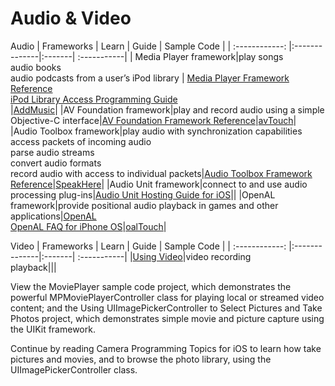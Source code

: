 Audio & Video
========


Audio
| Frameworks     | Learn         | Guide  | Sample Code |
| :------------: |:--------------|:-------| :-----------|
| Media Player framework|play songs<br>audio books<br>audio podcasts from a user’s iPod library |  [Media Player Framework Reference](https://developer.apple.com/library/ios/documentation/MediaPlayer/Reference/MediaPlayer_Framework/_index.html#//apple_ref/doc/uid/TP40006952)<br> [iPod Library Access Programming Guide](https://developer.apple.com/library/ios/documentation/Audio/Conceptual/iPodLibraryAccess_Guide/Introduction/Introduction.html#//apple_ref/doc/uid/TP40008765)<br>  |[AddMusic](https://developer.apple.com/library/ios/samplecode/AddMusic/Introduction/Intro.html#//apple_ref/doc/uid/DTS40008845)|
|AV Foundation framework|play and record audio using a simple Objective-C interface|[AV Foundation Framework Reference](https://developer.apple.com/library/ios/documentation/AVFoundation/Reference/AVFoundationFramework/_index.html#//apple_ref/doc/uid/TP40008072)|[avTouch](https://developer.apple.com/library/ios/samplecode/avTouch/Introduction/Intro.html#//apple_ref/doc/uid/DTS40008636)|
|Audio Toolbox framework|play audio with synchronization capabilities<br>access packets of incoming audio<br> parse audio streams<br> convert audio formats<br> record audio with access to individual packets|[Audio Toolbox Framework Reference](https://developer.apple.com/library/ios/documentation/MusicAudio/Reference/CAAudioTooboxRef/_index.html#//apple_ref/doc/uid/TP40002089)|[SpeakHere](https://developer.apple.com/library/ios/samplecode/SpeakHere/Introduction/Intro.html#//apple_ref/doc/uid/DTS40007802)|
|Audio Unit framework|connect to and use audio processing plug-ins|[Audio Unit Hosting Guide for iOS](https://developer.apple.com/library/ios/documentation/MusicAudio/Conceptual/AudioUnitHostingGuide_iOS/Introduction/Introduction.html#//apple_ref/doc/uid/TP40009492)||
|OpenAL framework|provide positional audio playback in games and other applications|[OpenAL](http://openal.org/)<br>[OpenAL FAQ for iPhone OS](https://developer.apple.com/library/ios/technotes/tn2199/_index.html#//apple_ref/doc/uid/DTS40007999)|[oalTouch](https://developer.apple.com/library/ios/samplecode/oalTouch/Introduction/Intro.html#//apple_ref/doc/uid/DTS40007769)|

Video
| Frameworks     | Learn         | Guide  | Sample Code |
| :------------: |:--------------|:-------| :-----------|
|[Using Video](https://developer.apple.com/library/ios/documentation/AudioVideo/Conceptual/MultimediaPG/UsingVideo/UsingVideo.html#//apple_ref/doc/uid/TP40009767-CH3)|video recording<br>playback|||


View the MoviePlayer sample code project, which demonstrates the powerful MPMoviePlayerController class for playing local or streamed video content; and the Using UIImagePickerController to Select Pictures and Take Photos project, which demonstrates simple movie and picture capture using the UIKit framework.

Continue by reading Camera Programming Topics for iOS to learn how take pictures and movies, and to browse the photo library, using the UIImagePickerController class.


